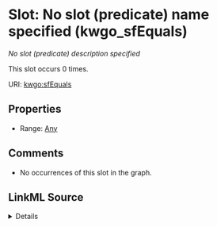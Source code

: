 

# Slot: No slot (predicate) name specified (kwgo_sfEquals)


_No slot (predicate) description specified_






This slot occurs 0 times.


URI: [kwgo:sfEquals](http://stko-kwg.geog.ucsb.edu/lod/ontology/sfEquals)



<!-- no inheritance hierarchy -->








## Properties

* Range: [Any](../classes/Any.md)





## Comments

* No occurrences of this slot in the graph.



## LinkML Source

<details>

```yaml
name: kwgo_sfEquals
annotations:
  count:
    tag: count
    value: 0
description: No slot (predicate) description specified
title: No slot (predicate) name specified
comments:
- No occurrences of this slot in the graph.
from_schema: fio-kg
rank: 1000
slot_uri: kwgo:sfEquals
alias: kwgo_sfEquals
range: Any

```
</details>
